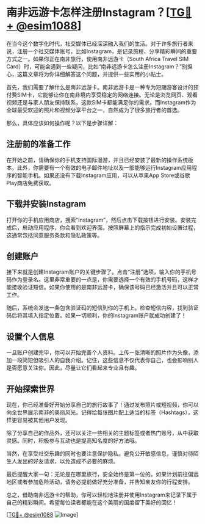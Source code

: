 # 南非远游卡怎样注册Instagram？[[TG💪+ @esim1088](https://t.me/s/esim1088)]

在当今这个数字化时代，社交媒体已经深深融入我们的生活。对于许多旅行者来说，注册一个社交媒体账号，比如Instagram，是记录旅程、分享精彩瞬间的重要方式之一。如果你正在南非旅行，使用南非远游卡（South Africa Travel SIM Card）时，可能会遇到一些疑问，比如“南非远游卡怎么注册Instagram？”别担心，这篇文章将为你详细解答这个问题，并提供一些实用的小贴士。

首先，我们需要了解什么是南非远游卡。南非远游卡是一种专为短期游客设计的预付费SIM卡，它能够让你在南非境内享受稳定的网络连接。无论是浏览网页、观看视频还是与家人朋友保持联系，这款SIM卡都能满足你的需求。而Instagram作为全球最受欢迎的照片和视频分享平台之一，自然成为了很多旅行者的首选。

那么，具体应该如何操作呢？以下是步骤详解：

## 注册前的准备工作

在开始之前，请确保你的手机支持国际漫游，并且已经安装了最新的操作系统版本。此外，你需要有一个有效的电子邮件地址以及一部能够运行Instagram应用程序的智能手机。如果还没有下载Instagram应用，可以从苹果App Store或谷歌Play商店免费获取。

## 下载并安装Instagram

打开你的手机应用商店，搜索“Instagram”，然后点击下载按钮进行安装。安装完成后，启动应用程序，你会看到欢迎界面。按照屏幕上的指示完成初始设置过程，这通常包括同意服务条款和隐私政策等。

## 创建账户

接下来就是创建Instagram账户的关键步骤了。点击“注册”选项，输入你的手机号码作为登录名。这里非常重要的一点是，你需要选择一个有效的手机号码，这样才能接收验证短信。如果你使用的是南非远游卡，确保该号码已经激活并且可以正常工作。

随后，系统会发送一条包含验证码的短信到你的手机上。检查短信内容，找到验证码后将其填入指定位置。如果一切顺利，你的Instagram账户就成功创建了！

## 设置个人信息

一旦账户创建完毕，你可以开始完善个人资料。上传一张清晰的照片作为头像，添加一段简短但吸引人的自我介绍。记住，这些信息不仅代表你自己，也会影响别人是否愿意关注你。因此，尽量让它们看起来专业且有趣。

## 开始探索世界

现在，你已经准备好开始分享自己的旅行故事了！通过发布照片或短视频，你可以向全世界展示南非的美丽风光。记得给每张图片配上适当的标签（Hashtags），这样更容易被其他用户发现。

除了分享自己的作品外，还可以关注一些相关的主题标签或者热门账号，从中获取灵感。同时，积极参与互动也是提高知名度的好方法哦。

当然，在享受社交乐趣的同时也要注意保护隐私。避免公开敏感信息，谨慎对待陌生人发出的好友请求，以免造成不必要的麻烦。

最后提醒大家一句：无论是在哪里旅行，安全始终是第一位的。如果计划前往偏远地区或者参加危险活动，请务必提前做好充分准备，并告知亲友你的行程安排。

总之，借助南非远游卡的帮助，你可以轻松地注册并使用Instagram来记录下属于自己的精彩瞬间。希望每位读者都能在这个美丽的国度留下美好的回忆！

[[TG💪+ @esim1088](https://t.me/s/esim1088) ![Image](https://i.postimg.cc/4NQfJmqS/Snipaste-2025-05-13-00-14-12.png)]